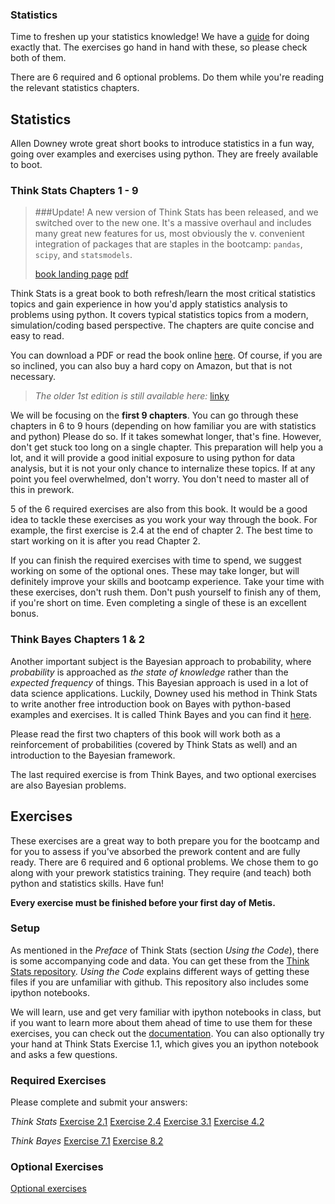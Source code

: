### Statistics

Time to freshen up your statistics knowledge! We have a
[guide](stats.md) for doing exactly that. The exercises go hand in
hand with these, so please check both of them.

There are 6 required and 6 optional problems. Do them while
you're reading the relevant statistics chapters.

## Statistics

Allen Downey wrote great short books to introduce statistics in a fun
way, going over examples and exercises using python. They are freely
available to boot.


### Think Stats Chapters 1 - 9

> ###Update!
> A new version of Think Stats has been released, and we switched
> over to the new one. It's a massive overhaul and includes many great new
> features for us, most obviously the v. convenient integration of packages
> that are staples in the bootcamp: `pandas`, `scipy`, and `statsmodels`.
>
> [book landing page](http://greenteapress.com/thinkstats2/)
> [pdf](http://greenteapress.com/thinkstats2/thinkstats2.pdf)

Think Stats is a great book to both refresh/learn the most critical
statistics topics and gain experience in how you'd apply statistics
analysis to problems using python. It covers typical statistics topics
from a modern, simulation/coding based perspective. The chapters are
quite concise and easy to read.

You can download a PDF or read the book online
[here](http://www.greenteapress.com/thinkstats2/). Of course, if you
are so inclined, you can also buy a hard copy on Amazon, but that is
not necessary.

> *The older 1st edition is still available here:* [linky](http://www.greenteapress.com/thinkstats/)

We will be focusing on the **first 9 chapters**. You can go through these chapters in 6 to 9 hours (depending on how
familiar you are with statistics and python) Please
do so. If it takes somewhat longer, that's fine. However, don't get
stuck too long on a single chapter. This preparation will help you a lot, and it will
provide a good initial exposure to using python for data analysis, but
it is not your only chance to internalize these topics. If at any
point you feel overwhelmed, don't worry. You don't need to master all
of this in prework.

5 of the 6 required exercises are also from this book. It would be a good idea to tackle these exercises as you work your way through the book. For example, the first exercise is 2.4 at the end of chapter 2. The best time to start working on it is after you read Chapter 2.

If you can finish the required exercises with time to spend, we suggest working on some of the optional ones. These may take longer, but will definitely improve your skills and bootcamp experience. Take your time with these
exercises, don't rush them. Don't push yourself to finish any of them, if you're short on time. Even completing a single
of these is an excellent bonus.


### Think Bayes Chapters 1 & 2

Another important subject is the Bayesian approach to probability,
where _probability_ is approached as _the state of knowledge_ rather
than the _expected frequency_ of things. This Bayesian approach is
used in a lot of data science applications. Luckily, Downey used his
method in Think Stats to write another free introduction book on Bayes
with python-based examples and exercises. It is called Think Bayes and
you can find it [here](http://www.greenteapress.com/thinkbayes/).

Please read the first two chapters of this book will work both as a
reinforcement of probabilities (covered by Think Stats as well) and an
introduction to the Bayesian framework.

The last required exercise is from Think Bayes, and two optional exercises are also Bayesian problems.


## Exercises

These exercises are a great way to both prepare you for the bootcamp and for you to assess if you've absorbed the prework content and are fully ready.
There are 6 required and 6 optional problems. We chose them to go along with your prework statistics training. They require (and teach) both python and statistics skills. Have fun!

**Every exercise must be finished before your first day of Metis.**


### Setup

As mentioned in the *Preface* of Think Stats (section *Using the Code*), there is some accompanying code and data.
You can get these from the [Think Stats repository](https://github.com/AllenDowney/ThinkStats2).
*Using the Code* explains different ways of getting these files if you are unfamiliar with github.
This repository also includes some ipython notebooks.

We will learn, use and get very familiar with ipython notebooks in class,
but if you want to learn more about them ahead of time to use them for these exercises,
you can check out the [documentation](http://ipython.org/ipython-doc/stable/notebook/notebook.html). You can also optionally try your hand at Think Stats Exercise 1.1, which gives you an ipython notebook and asks a few questions.

### Required Exercises

Please complete and submit your answers:

_Think Stats_
[Exercise 2.1](statistics/exercise_2.1.py)
[Exercise 2.4](statistics/exercise_2.4.py)
[Exercise 3.1](statistics/exercise_3.1.py)
[Exercise 4.2](statistics/exercise_4.2.py)

_Think Bayes_
[Exercise 7.1](statistics/exercise_7.1.py)
[Exercise 8.2](statistics/exercise_8.2.py)


### Optional Exercises
[Optional exercises](optional.md)
